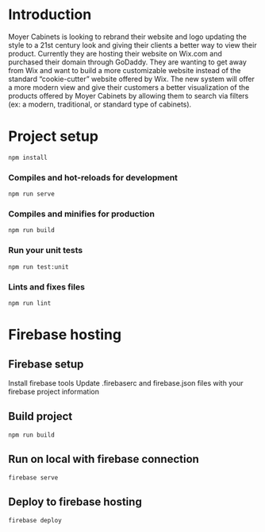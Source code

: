 # Introduction 
Moyer Cabinets is looking to rebrand their website and logo updating the style to a 21st century look and giving their clients a better way to view their product. Currently they are hosting their website on Wix.com and purchased their domain through GoDaddy. They are wanting to get away from Wix and want to build a more customizable website instead of the standard “cookie-cutter” website offered by Wix. The new system will offer a more modern view and give their customers a better visualization of the products offered by Moyer Cabinets by allowing them to search via filters (ex: a modern, traditional, or standard type of cabinets).

# Project setup
```
npm install
```

### Compiles and hot-reloads for development
```
npm run serve
```

### Compiles and minifies for production
```
npm run build
```

### Run your unit tests
```
npm run test:unit
```

### Lints and fixes files
```
npm run lint
```

# Firebase hosting

## Firebase setup
Install firebase tools
Update .firebaserc and firebase.json files with your firebase project information

## Build project
```
npm run build
```
## Run on local with firebase connection
```
firebase serve
```

## Deploy to firebase hosting
```
firebase deploy
```
